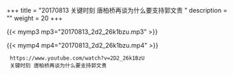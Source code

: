 +++
title = "20170813  关键时刻 唐柏桥再谈为什么要支持郭文贵 "
description = ""
weight = 20
+++

{{< mymp3 mp3="20170813_2d2_26k1bzu.mp3" >}}

{{< mymp4 mp4="20170813_2d2_26k1bzu.mp4" >}}

     https://www.youtube.com/watch?v=2D2_26k1BzU 
     关键时刻 唐柏桥再谈为什么要支持郭文贵 
     
